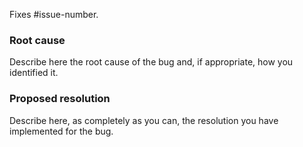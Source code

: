 Fixes #issue-number.

### Root cause

Describe here the root cause of the bug and, if appropriate, how you identified it.

### Proposed resolution

Describe here, as completely as you can, the resolution you have implemented for the bug.
